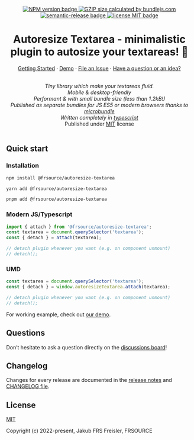 <p align="center">
  <a href="https://www.npmjs.com/package/@frsource/autoresize-textarea">
    <img src="https://img.shields.io/npm/v/@frsource/autoresize-textarea" alt="NPM version badge">
  </a>
  <a href="https://bundlejs.com/?q=%40frsource%2Fautoresize-textarea">
    <img src="https://deno.bundlejs.com/badge?q=@frsource/autoresize-textarea" alt="GZIP size calculated by bundlejs.com">
  </a>
  <a href="https://github.com/semantic-release/semantic-release">
    <img src="https://img.shields.io/badge/%20%20%F0%9F%93%A6%F0%9F%9A%80-semantic--release-e10079.svg" alt="semantic-release badge">
  </a>
  <a href="https://github.com/FRSOURCE/autoresize-textarea/blob/master/LICENSE">
    <img src="https://img.shields.io/github/license/FRSOURCE/autoresize-textarea" alt="license MIT badge">
  </a>
</p>

<h1 align="center">Autoresize Textarea - minimalistic plugin to autosize your textareas! 💪</h1>

<p align="center">
  <a href="#quick-start">Getting Started</a>
  ·
  <a href="https://www.frsource.org/autoresize-textarea" target="_blank">Demo</a>
  ·
  <a href="https://github.com/FRSOURCE/autoresize-textarea/issues">File an Issue</a>
  ·
  <a href="#questions">Have a question or an idea?</a>
  <br>
</p>

<p align="center">
  <br>
  <i>Tiny library which make your textareas fluid.
    <br>Mobile &amp; desktop-friendly
    <br>Performant & with small bundle size (less than 1.2kB!)
    <br>Published as separate bundles for JS ES5 or modern browsers thanks to <a href="https://www.npmjs.com/package/microbundle">microbundle</a>
    <br>Written completely in <a href="https://www.typescriptlang.org">typescript</a></i>
    <br>Published under <a href="https://opensource.org/licenses/MIT" target="_blank">MIT</a> license</i>
  <br>
  <br>
</p>

## Quick start

### Installation

```bash
npm install @frsource/autoresize-textarea

yarn add @frsource/autoresize-textarea

pnpm add @frsource/autoresize-textarea
```

### Modern JS/Typescript

```ts
import { attach } from '@frsource/autoresize-textarea';
const textarea = document.querySelector('textarea');
const { detach } = attach(textarea);

// detach plugin whenever you want (e.g. on component unmount)
// detach();
```

### UMD

```js
const textarea = document.querySelector('textarea');
const { detach } = window.autoresizeTextarea.attach(textarea);

// detach plugin whenever you want (e.g. on component unmount)
// detach();
```

For working example, check out [our demo](https://www.frsource.org/autoresize-textarea).

## Questions

Don’t hesitate to ask a question directly on the [discussions board](https://github.com/FRSOURCE/autoresize-textarea/discussions)!

## Changelog

Changes for every release are documented in the [release notes](https://github.com/FRSOURCE/autoresize-textarea/releases) and [CHANGELOG file](https://github.com/FRSOURCE/autoresize-textarea/tree/master/CHANGELOG.md).

## License

[MIT](https://opensource.org/licenses/MIT)

Copyright (c) 2022-present, Jakub FRS Freisler, FRSOURCE
